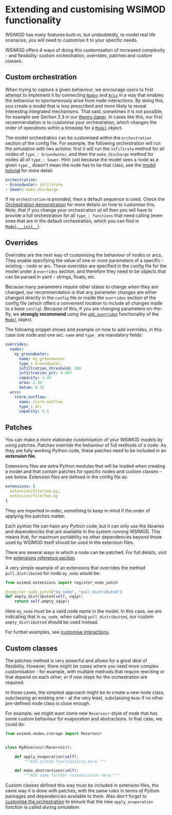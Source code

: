 # Extending and customising WSIMOD functionality

WSIMOD has many features built-in, but undoubtedly, to model real life scenarios, you will need to customise it to your specific needs.

WSIMOD offers 4 ways of doing this customisation of increased complexity - and flexibility: custom orchestration, overrides, patches and custom classes.

## Custom orchestration

When trying to capture a given behaviour, we encourage users to first attempt to implement it by connecting [`Nodes`](reference-nodes.md#wsimod.nodes.nodes.Node) and [`Arcs`](reference-arcs.md#wsimod.arcs.arcs.Arc) in a way that enables the behaviour to spontaneously arise from node interactions. By doing this, you create a model that is less prescribed and more likely to reveal interesting integrated mechanisms. That said, sometimes it is not possible, for example see Section 2.3 in our [theory paper](https://doi.org/10.5194/gmd-17-4495-2024). In cases like this, our first recommendation is to customise your orchestration, which changes the order of operations within a timestep for a [`Model`](reference-model.md#wsimod.orchestration.model.Model) object.

The model orchestration can be customised within the `orchestration` section of the config file. For example, the following orchestration will run the simulation with two actions: first it will run the `infiltrate` method for all nodes of `type_: Groundwater`, and then the `make_discharge` method for nodes all of `type_: Sewer`. Hint: just because the model sees a node as a given `type_`, doesn't mean the node has to be that class, see the [model tutorial](wsimod_models.md/#nodes) for more detail.

```yaml
orchestration:
- Groundwater: infiltrate
- Sewer: make_discharge
```

If no `orchestration` is provided, then a default sequence is used. Check the [Orchestration demonstration](./../demo/scripts/oxford_demo/#orchestration) for more details on how to customise this. Note, that if you change your orchestration *at all* then you will have to provide a full orchestration for all `type_: functions` that need calling (even ones that are in the default orchestration, which you can find in [`Model.__init__`](reference-model.md#Model.__init__)).

## Overrides

Overrides are the next way of customising the behaviour of nodes or arcs. They enable specifying the value of one or more parameters of a specific - existing - node or arc. These overrides are specified in the config file for the model under a `overrides` section, and therefore they need to be objects that can be parsed in yaml - strings, floats, etc.

Because many parameters require other states to change when they are changed, our recommendation is that any parameter changes are either changed directly in the `config` file or inside the `overrides` section of the config file (which offers a convenient location to include all changes made to a base `config`). Because of this, if you are changing parameters on-the-fly, we **strongly recommend** using the [`add_overrides`](reference-model.md#wsimod.orchestration.model.Model.add_overrides) functionality of the [`Model`](reference-model.md#wsimod.orchestration.model.Model) object.

The following snippet shows and example on how to add overrides, in this case one node and one arc. `name` and `type_` are mandatory fields:

```yaml
overrides:
  nodes:
    my_groundwater:
      name: my_groundwater
      type_: Groundwater,
      infiltration_threshold: 200
      infiltration_pct: 0.667
      capacity: 1.43
      area: 2.36
      datum: 0.32
  arcs:
    storm_outflow:
      name: storm_outflow
      type_: Arc
      capacity: 0.5
```

## Patches

You can make a more elaborate customisation of your WSIMOD models by using patches. Patches override the behaviour of full methods of a node. As they are fully working Python code, these patches need to be included in an **extension file**.

Extensions files are extra Python modules that will be loaded when creating a model and that contain patches for specific nodes and custom classes - see below. Extension files are defined in the config file as:

```yaml
extensions: [
  extension/file/one.py,
  extension/file/two.py
]
```

They are imported in order, something to keep in mind if the order of applying the patches matter.

Each python file can have any Python code, but it can only use the libraries and dependencies that are available in the system running WSIMOD. This means that, for maximum portability no other dependencies beyond those used by WSIMOD itself should be used in the extension files.

There are several ways in which a node can be patched. For full details, visit the [extensions reference section](./reference-extensions.md).

A very simple example of an extensions that overrides the method `pull_distributed` for node `my_node` would be:

```python
from wsimod.extensions import register_node_patch

@register_node_patch("my_node", "pull_distributed")
def empty_distributed(self, vqip):
    return self.empty_vqip()
```

Here `my_node` must be a valid node name in the model. In this case, we are indicating that in `my_node`, when calling `pull_distributted`, our custom `empty_distributted` should be used instead.

For further examples, see [customise interactions](./../demo/scripts/customise_interactions.py).

## Custom classes

The patches method is very powerful and allows for a great deal of flexibility. However, there might be cases where you need more complex customisation - for example, with multiple methods that require rewriting or that depend on each other, or if new steps for the orchestration are required.

In those cases, the simplest approach might be to create a new node class, subclassing an existing one - at the very least, subclassing `Node` if no other pre-defined node class is close enough.

For example, we might want some new `Reservoir`-style of node that has some custom behaviour for evaporation and abstractions. In that case, we could do:

```python
from wsimod.nodes.storage import Reservoir


class MyReservoir(Reservoir):

    def apply_evaporation(self):
        """Add custom functionality here."""

    def make_abstractions(self):
        """Add some further customisation here."""
```

Custom classes defined this way must be included in extension files, the same way it is done with patches, with the same rules in terms of Python packages and dependencies available to them. Also don't forget to [customise the orchestration](#custom-orchestration) to ensure that the new `apply_evaporation` function is called during simulation.
